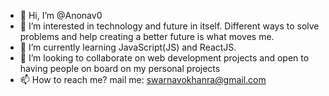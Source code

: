 - 👋 Hi, I’m @Anonav0
- 👀 I’m interested in technology and future in itself. Different ways to solve problems and help creating a better future is what moves me.
- 🌱 I’m currently learning JavaScript(JS) and ReactJS.
- 💞️ I’m looking to collaborate on web development projects and open to having people on board on my personal projects
- 📫 How to reach me? mail me:  swarnavokhanra@gmail.com

<!---
Anonav0/Anonav0 is a ✨ special ✨ repository because its `README.md` (this file) appears on your GitHub profile.
You can click the Preview link to take a look at your changes.
--->
